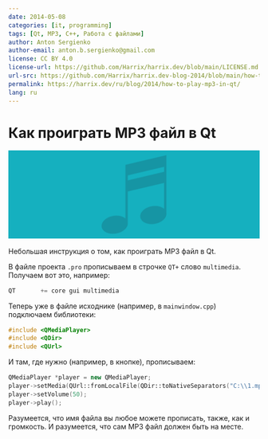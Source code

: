 ```yaml
---
date: 2014-05-08
categories: [it, programming]
tags: [Qt, MP3, C++, Работа с файлами]
author: Anton Sergienko
author-email: anton.b.sergienko@gmail.com
license: CC BY 4.0
license-url: https://github.com/Harrix/harrix.dev/blob/main/LICENSE.md
url-src: https://github.com/Harrix/harrix.dev-blog-2014/blob/main/how-to-play-mp3-in-qt/how-to-play-mp3-in-qt.md
permalink: https://harrix.dev/ru/blog/2014/how-to-play-mp3-in-qt/
lang: ru
---
```


# Как проиграть MP3 файл в Qt

![Featured image](featured-image.svg)

Небольшая инструкция о том, как проиграть MP3 файл в Qt.

В файле проекта `.pro` прописываем в строчке `QT+` слово `multimedia`. Получаем вот это, например:

```cpp
QT       += core gui multimedia
```

Теперь уже в файле исходнике (например, в `mainwindow.cpp`) подключаем библиотеки:

```cpp
#include <QMediaPlayer>
#include <QDir>
#include <QUrl>
```

И там, где нужно (например, в кнопке), прописываем:

```cpp
QMediaPlayer *player = new QMediaPlayer;
player->setMedia(QUrl::fromLocalFile(QDir::toNativeSeparators("C:\\1.mp3")));
player->setVolume(50);
player->play();
```

Разумеется, что имя файла вы любое можете прописать, также, как и громкость. И разумеется, что сам MP3 файл должен быть на месте.
